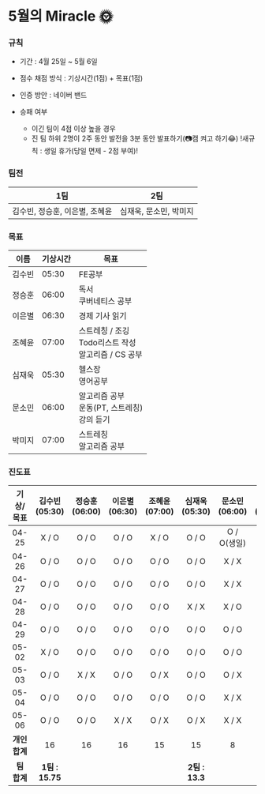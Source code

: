 # **5월의** Miracle 🌞

### 규칙

- 기간 : 4월 25일 ~ 5월 6일

- 점수 채점 방식 : 기상시간(1점) + 목표(1점)

- 인증 방안 : 네이버 밴드

- 승패 여부

  - 이긴 팀이 4점 이상 높을 경우
  - 진 팀 하위 2명이 2주 동안 발전을 3분 동안 발표하기(📷캠 켜고 하기😂)
    !새규칙 : 생일 휴가(당일 면제 - 2점 부여)!



### 팀전

| 1팀                            | 2팀                    |
| ------------------------------ | ---------------------- |
| 김수빈, 정승훈, 이은별, 조혜윤 | 심재욱, 문소민, 박미지 |



### 목표

| 이름   | 기상시간 | 목표                                                         |
| ------ | -------- | ------------------------------------------------------------ |
| 김수빈 | 05:30    | FE공부                                                       |
| 정승훈 | 06:00    | 독서<br />쿠버네티스 공부                                    |
| 이은별 | 06:30    | 경제 기사 읽기                                               |
| 조혜윤 | 07:00    | 스트레칭 / 조깅<br />Todo리스트 작성<br />알고리즘 / CS 공부 |
| 심재욱 | 05:30    | 헬스장<br />영어공부                                         |
| 문소민 | 06:00    | 알고리즘 공부<br />운동(PT, 스트레칭)<br/>강의 듣기          |
| 박미지 | 07:00    | 스트레칭<br />알고리즘 공부                                  |



### 진도표

|   기상/목표   |  김수빈(05:30)  | 정승훈(06:00) | 이은별(06:30) | 조혜윤(07:00) | 심재욱(05:30)  | 문소민(06:00) | 박미지(07:00) |
| :-----------: | :-------------: | :-----------: | :-----------: | :-----------: | :------------: | :-----------: | :-----------: |
|     04-25     |      X / O      |     O / O     |     O / O     |     X / O     |     O / O      |  O / O(생일)  |     O / O     |
|     04-26     |      O / O      |     O / O     |     O / O     |     O / O     |     O / O      |     X / X     |     O / X     |
|     04-27     |      O / O      |     O / O     |     O / O     |     O / O     |     O / O      |     X / X     |     O / O     |
|     04-28     |      O / O      |     O / O     |     O / O     |     O / O     |     X / X      |     X / O     |     O / O     |
|     04-29     |      O / O      |     O / O     |     O / O     |     O / O     |     O / O      |     O / O     |     O / O     |
|     05-02     |      X / O      |     O / O     |     O / O     |     O / O     |     O / O      |     O / O     |     O / O     |
|     05-03     |      O / O      |     X / X     |     O / O     |     O / X     |     O / O      |     O / X     |     O / O     |
|     05-04     |      O / O      |     O / O     |     O / O     |     O / O     |     O / O      |     X / X     |     O / O     |
|     05-06     |      O / O      |     O / O     |     X / X     |     O / X     |     O / X      |     X / X     |     O / O     |
| **개인 합계** |       16        |      16       |      16       |      15       |       15       |       8       |      17       |
|  **팀 합계**  | **1팀 : 15.75** |               |               |               | **2팀 : 13.3** |               |               |

